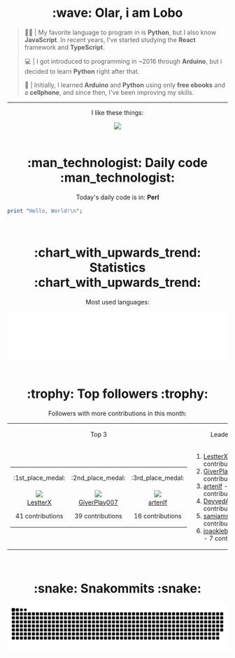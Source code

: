 <div align="center">
  <h1>:wave: Olar, i am Lobo</h1>
</div>

> :technologist: | My favorite language to program in is **Python**, but I also know **JavaScript**. In recent years, I've started studying the **React** framework and **TypeScript**.
> 
> :computer: | I got introduced to programming in ~2016 through **Arduino**, but i decided to learn **Python** right after that.
>
> :iphone: | Initially, I learned **Arduino** and **Python** using only **free ebooks** and a **cellphone**, and since then, I've been improving my skills.

***

<div align="center">
  <p>I like these things:</p>
  <a href="https://skillicons.dev">
    <img src="https://skillicons.dev/icons?i=py,md,html,css,js,github,git,vscode,linux,ts,sass,react,vite,vercel,arduino" />
  </a>
</div>

<br>

<div align="center">
  <h1>:man_technologist: Daily code :man_technologist:</h1>
  <p>Today's daily code is in: <b>Perl</b></p>
  
  <div align="left">

```pl
print "Hello, World!\n";
```

  </div>
</div>

<br>

<div align="center">
<h1>:chart_with_upwards_trend: Statistics :chart_with_upwards_trend:</h1>
  <p>Most used languages:</p>
  <a href="https://github.com/Lobooooooo14" target="_blank">
    <img src="https://github.com/Lobooooooo14/Lobooooooo14/blob/renders-output/metrics.plugin.languages.svg" alt="most used languages" width="600px">
  </a>
</div>

<br>

<div align="center">
    <h1>:trophy: Top followers :trophy:</h1>
    <p>Followers with more contributions in this month:</p>
    <table>
        <tr>
            <td align="center">
                <p>Top 3</p>
            </td>
            <td align="center">
                <p>Leaderboard</p>
            </td>
        </tr>
        <tr>
            <td width="100px" align="center">
                <table><tr><td width="100px" align="center"><p>:1st_place_medal:</p></td><td width="100px" align="center"><p>:2nd_place_medal:</p></td><td width="100px" align="center"><p>:3rd_place_medal:</p></td></tr><tr><td width="100px" align="center"><img src="https://avatars.githubusercontent.com/u/106936924?v=4" width="100%"/><br><a href="https://github.com/LestterX" target="_blank">LestterX</a><p>41 contributions</p></td><td width="100px" align="center"><img src="https://avatars.githubusercontent.com/u/37253454?v=4" width="100%"/><br><a href="https://github.com/GiverPlay007" target="_blank">GiverPlay007</a><p>39 contributions</p></td><td width="100px" align="center"><img src="https://avatars.githubusercontent.com/u/13619024?v=4" width="100%"/><br><a href="https://github.com/artenlf" target="_blank">artenlf</a><p>16 contributions</p></td></tr></table>
            </td>
            <td width="fit-content" align="left">
                <ol><li><a href="https://github.com/LestterX">LestterX</a><span> - 41 contributions</span></li><li><a href="https://github.com/GiverPlay007">GiverPlay007</a><span> - 39 contributions</span></li><li><a href="https://github.com/artenlf">artenlf</a><span> - 16 contributions</span></li><li><a href="https://github.com/DeyvedAntonio">DeyvedAntonio</a><span> - 11 contributions</span></li><li><a href="https://github.com/samjamsh">samjamsh</a><span> - 7 contributions</span></li><li><a href="https://github.com/joaokleberpazpereira">joaokleberpazpereira</a><span> - 7 contributions</span></li></ol>
            </td>
        </tr>
    </table>
</div>

<br>

<div align="center">
  <h1>:snake: Snakommits :snake:</h1>
    <picture>
      <source media="(prefers-color-scheme: dark)" srcset="https://raw.githubusercontent.com/Lobooooooo14/Lobooooooo14/snake-output/github-contribution-grid-snake-dark.svg">
      <source media="(prefers-color-scheme: light)" srcset="https://raw.githubusercontent.com/Lobooooooo14/Lobooooooo14/snake-output/github-contribution-grid-snake.svg">
      <img alt="github contribution grid snake animation" src="https://raw.githubusercontent.com/Lobooooooo14/Lobooooooo14/snake-output/github-contribution-grid-snake.svg">
    </picture>
</div>
